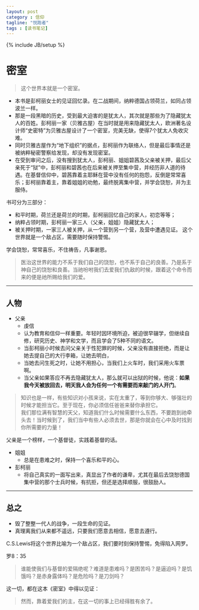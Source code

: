 ```yaml
---
layout: post
category : 信仰
tagline: "悦跑者"
tags : [读书笔记]
---
```

{% include JB/setup %}

# 密室 #

> 这个世界本就是一个密室。

- 本书是彭柯丽女士的见证回忆录。在二战期间，纳粹德国占领荷兰，如同占领波兰一样。
- 那是一段黑暗的历史，受到最大迫害的是犹太人，其次就是那些为了隐藏犹太人的百姓。彭柯丽一家（贝雅古屋）在当时就是用来隐藏犹太人，欧洲著名设计师“史密特”为贝雅古屋设计了一个密室，完美无缺，使得7个犹太人免收灾难。
- 同时贝雅古屋作为“地下组织”的据点，彭柯丽作为联络人，但是最后事情还是被纳粹秘密警察给发现，却没有发现密室。
- 在受到审问之后，没有搜到犹太人，彭柯丽、姐姐碧茜及父亲被关押，最后父亲死于“狱”中，彭柯丽和碧茜也在后来被关押至集中营，并经历非人道的待遇。在基督信仰中，碧茜靠着主耶稣在营中没有任何的抱怨，反倒是常常喜乐；彭柯丽靠着主，靠着姐姐的劝勉，最终脱离集中营，并学会饶恕，并为主服侍。



书可分为三部分：

- 和平时期，荷兰还是荷兰的时期，彭柯丽回忆自己的家人，初恋等等；
- 纳粹占领时期，彭柯丽一家三人（父亲，姐姐）隐藏犹太人；
- 被关押时期，一家三人被关押，从一个营到另一个营，及营中遭遇见证。
这个世界就是一个敌占区，需要随时保持警惕。

学会饶恕，常常喜乐，不住祷告，凡事谢恩。

> 医治这世界的能力不系于我们自己的饶恕，也不系于自己的良善。乃是系于神自己的饶恕和良善。当祂吩咐我们去爱我们仇敌的时候，跟着这个命令而来的便是祂所赐给我们的爱。

----------

## 人物 ##

- 父亲
	- 虔信
	- 认为教育和信仰一样重要。年轻时因环境所迫，被迫很早辍学，但继续自修，研究历史、神学和文学，而且学会了5种不同的语文。
	- 当彭柯丽小时候去问父亲关于性犯罪的时候，父亲没有直接拒绝，而是让她去提自己的大行李箱，让她去明白，
	- 当她去问生死之时，让她不用担心，当我们上火车时，我们采用火车票啊。
	- 当父亲如果答应不再去隐藏犹太人，那么就可以出狱的时候，他说：**如果我今天被放回去，明天我人会为任何一个有需要而来敲门的人开门**。
> 知识也是一样，有些知识对小孩来说，实在太重了，等到你够大、够强壮的时候才能担当它。至于现在，你必须信任爸爸来替你承担它。  
> 我们那位满有智慧的天父，知道我们什么时候需要什么东西，不要跑到祂牵头去！当时候到了，我们当中有些人必须去世，那是你就会在心中及时找到你所需要的力量！

父亲是一个榜样，一个基督徒，实践着基督的话。

- 姐姐
	- 总是在患难之时，保持一个喜乐和平的心。
- 彭柯丽
	- 将自己真实的一面写出来，真显出了作者的谦卑，尤其在最后去饶恕德国集中营的那个士兵时候，有抗拒，但还是选择顺服，很鼓励人。

----------

## 总之 ##

- 毁了整整一代人的战争，一段生命的见证。
- 真理离我们从来都不遥远，只要我们愿意去相信，愿意去遵行。

C.S.Lewis将这个世界比喻为一个敌占区，我们要时刻保持警惕，免得陷入网罗。

罗8：35
> 谁能使我们与基督的爱隔绝呢？难道是患难吗？是困苦吗？是逼迫吗？是饥饿吗？是赤身露体吗？是危险吗？是刀剑吗？

这一切，都在这本《密室》中得以见证：

> 然而，靠着爱我们的主，在这一切的事上已经得胜有余了。
